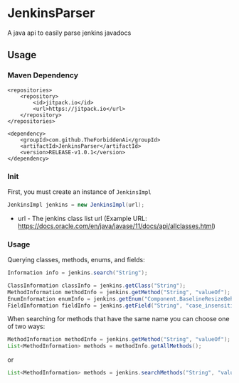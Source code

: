 # JenkinsParser
A java api to easily parse jenkins javadocs
## Usage
### Maven Dependency
```
<repositories>
	<repository>
	    <id>jitpack.io</id>
	    <url>https://jitpack.io</url>
	</repository>
</repositories>
  
<dependency>
    <groupId>com.github.TheForbiddenAi</groupId>
    <artifactId>JenkinsParser</artifactId>
    <version>RELEASE-v1.0.1</version>
</dependency>
  ```

### Init
First, you must create an instance of `JenkinsImpl`
```java
JenkinsImpl jenkins = new JenkinsImpl(url);
```

* url - The jenkins class list url (Example URL: https://docs.oracle.com/en/java/javase/11/docs/api/allclasses.html)

### Usage

Querying classes, methods, enums, and fields:
```java
Information info = jenkins.search("String");

ClassInformation classInfo = jenkins.getClass("String");
MethodInformation methodInfo = jenkins.getMethod("String", "valueOf");
EnumInformation enumInfo = jenkins.getEnum("Component.BaselineResizeBehavior", "center_offset");
FieldInformation fieldInfo = jenkins.getField("String", "case_insensitive_order");
```

When searching for methods that have the same name you can choose one of two ways:
```java
MethodInformation methodInfo = jenkins.getMethod("String", "valueOf");
List<MethodInformation> methods = methodInfo.getAllMethods();
```
or
```java
List<MethodInformation> methods = jenkins.searchMethods("String", "valueOf");
```
